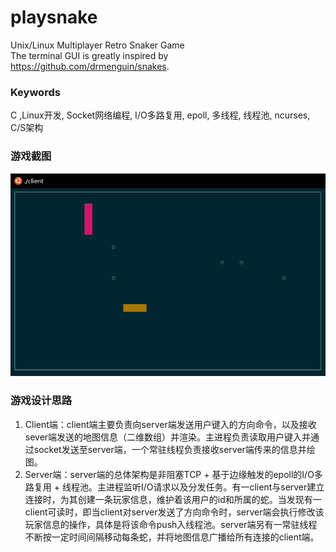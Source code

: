 # playsnake
 Unix/Linux Multiplayer Retro Snaker Game  
The terminal GUI is greatly inspired by https://github.com/drmenguin/snakes.

### Keywords
C ,Linux开发, Socket网络编程, I/O多路复用, epoll, 多线程, 线程池, ncurses, C/S架构

### 游戏截图
![game](./game.png)

### 游戏设计思路
1. Client端：client端主要负责向server端发送用户键入的方向命令，以及接收sever端发送的地图信息（二维数组）并渲染。主进程负责读取用户键入并通过socket发送至server端，一个常驻线程负责接收server端传来的信息并绘图。
2. Server端：server端的总体架构是非阻塞TCP + 基于边缘触发的epoll的I/O多路复用 + 线程池。主进程监听I/O请求以及分发任务。有一client与server建立连接时，为其创建一条玩家信息，维护着该用户的id和所属的蛇。当发现有一client可读时，即当client对server发送了方向命令时，server端会执行修改该玩家信息的操作，具体是将该命令push入线程池。server端另有一常驻线程不断按一定时间间隔移动每条蛇，并将地图信息广播给所有连接的client端。